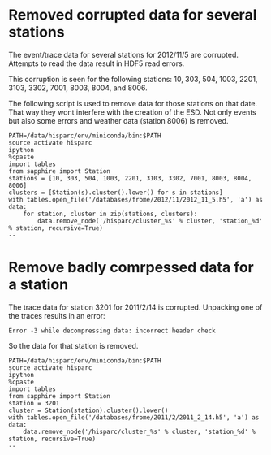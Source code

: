 # Removed corrupted data for several stations

The event/trace data for several stations for 2012/11/5 are corrupted.
Attempts to read the data result in HDF5 read errors.

This corruption is seen for the following stations:
10, 303, 504, 1003, 2201, 3103, 3302, 7001, 8003, 8004, and 8006.

The following script is used to remove data for those stations on that date.
That way they wont interfere with the creation of the ESD.
Not only events but also some errors and weather data (station 8006) is removed.

    PATH=/data/hisparc/env/miniconda/bin:$PATH
    source activate hisparc
    ipython
    %cpaste
    import tables
    from sapphire import Station
    stations = [10, 303, 504, 1003, 2201, 3103, 3302, 7001, 8003, 8004, 8006]
    clusters = [Station(s).cluster().lower() for s in stations]
    with tables.open_file('/databases/frome/2012/11/2012_11_5.h5', 'a') as data:
        for station, cluster in zip(stations, clusters):
            data.remove_node('/hisparc/cluster_%s' % cluster, 'station_%d' % station, recursive=True)
    --


# Remove badly comrpessed data for a station

The trace data for station 3201 for 2011/2/14 is corrupted.
Unpacking one of the traces results in an error:

    Error -3 while decompressing data: incorrect header check

So the data for that station is removed.

    PATH=/data/hisparc/env/miniconda/bin:$PATH
    source activate hisparc
    ipython
    %cpaste
    import tables
    from sapphire import Station
    station = 3201
    cluster = Station(station).cluster().lower()
    with tables.open_file('/databases/frome/2011/2/2011_2_14.h5', 'a') as data:
        data.remove_node('/hisparc/cluster_%s' % cluster, 'station_%d' % station, recursive=True)
    --
